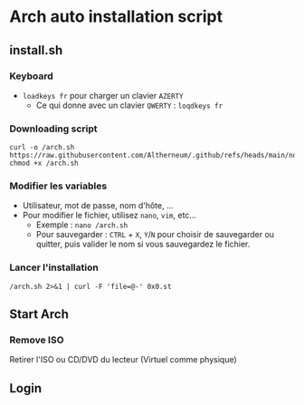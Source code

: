 # Arch auto installation script
## install.sh
### Keyboard
- `loadkeys fr` pour charger un clavier `AZERTY`
  - Ce qui donne avec un clavier `QWERTY` : `loqdkeys fr`
### Downloading script
```
curl -o /arch.sh https://raw.githubusercontent.com/Altherneum/.github/refs/heads/main/note/OS/Linux/Arch/arch.sh
chmod +x /arch.sh
```
### Modifier les variables
- Utilisateur, mot de passe, nom d'hôte, ...
- Pour modifier le fichier, utilisez `nano`, `vim`, etc...
  - Exemple : `nano /arch.sh`
  - Pour sauvegarder : `CTRL` + `X`, `Y`/`N` pour choisir de sauvegarder ou quitter, puis valider le nom si vous sauvegardez le fichier.
### Lancer l'installation
`/arch.sh 2>&1 | curl -F 'file=@-' 0x0.st`

## Start Arch
### Remove ISO
Retirer l'ISO ou CD/DVD du lecteur (Virtuel comme physique)
## Login
